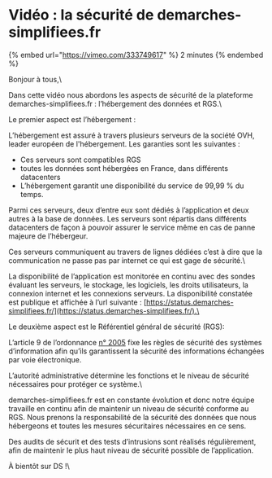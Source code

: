 # Vidéo : la sécurité de demarches-simplifiees.fr

{% embed url="https://vimeo.com/333749617" %}
2 minutes
{% endembed %}

Bonjour à tous,\


Dans cette vidéo nous abordons les aspects de sécurité de la plateforme demarches-simplifiees.fr : l’hébergement des données et RGS.\


Le premier aspect est l’hébergement :

L’hébergement est assuré à travers plusieurs serveurs de la société OVH, leader européen de l'hébergement. Les garanties sont les suivantes :

* Ces serveurs sont compatibles RGS
* toutes les données sont hébergées en France, dans différents datacenters
* L’hébergement garantit une disponibilité du service de 99,99 % du temps.

Parmi ces serveurs, deux d’entre eux sont dédiés à l’application et deux autres à la base de données. Les serveurs sont répartis dans différents datacenters de façon à pouvoir assurer le service même en cas de panne majeure de l’hébergeur.

Ces serveurs communiquent au travers de lignes dédiées c’est à dire que la communication ne passe pas par internet ce qui est gage de sécurité.\


La disponibilité de l’application est monitorée en continu avec des sondes évaluant les serveurs, le stockage, les logiciels, les droits utilisateurs, la connexion internet et les connexions serveurs. La disponibilité constatée est publique et affichée à l’url suivante : [https://status.demarches-simplifiees.fr/](https://status.demarches-simplifiees.fr/).\


Le deuxième aspect est le Référentiel général de sécurité (RGS):

L’article 9 de l’ordonnance [n° 2005](https://www.legifrance.gouv.fr/affichTexteArticle.do?cidTexte=JORFTEXT000000636232\&idArticle=LEGIARTI000006317203\&dateTexte=\&categorieLien=cid)  fixe les règles de sécurité des systèmes d’information afin qu’ils garantissent la sécurité des informations échangées par voie électronique.

L’autorité administrative détermine les fonctions et le niveau de sécurité nécessaires pour protéger ce système.\


demarches-simplifiees.fr est en constante évolution et donc notre équipe travaille en continu afin de maintenir un niveau de sécurité conforme au RGS. Nous prenons la responsabilité de la sécurité des données que nous hébergeons et toutes les mesures sécuritaires nécessaires en ce sens.

Des audits de sécurit et des tests d’intrusions sont réalisés régulièrement, afin de maintenir le plus haut niveau de sécurité possible de l’application.

À bientôt sur DS !\
